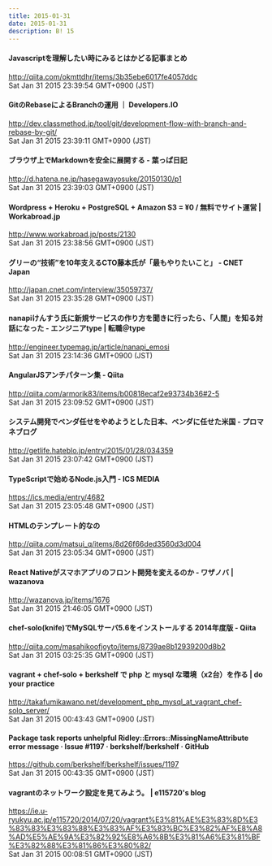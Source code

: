 ```yaml
---
title: 2015-01-31
date: 2015-01-31
description: B! 15
---
```


#### Javascriptを理解したい時にみるとはかどる記事まとめ
http://qiita.com/okmttdhr/items/3b35ebe6017fe4057ddc<br>
Sat Jan 31 2015 23:39:54 GMT+0900 (JST)<br>


#### GitのRebaseによるBranchの運用 ｜ Developers.IO
http://dev.classmethod.jp/tool/git/development-flow-with-branch-and-rebase-by-git/<br>
Sat Jan 31 2015 23:39:11 GMT+0900 (JST)<br>


####  ブラウザ上でMarkdownを安全に展開する - 葉っぱ日記
http://d.hatena.ne.jp/hasegawayosuke/20150130/p1<br>
Sat Jan 31 2015 23:39:03 GMT+0900 (JST)<br>


#### Wordpress + Heroku + PostgreSQL + Amazon S3 = ¥0 / 無料でサイト運営 | Workabroad.jp
http://www.workabroad.jp/posts/2130<br>
Sat Jan 31 2015 23:38:56 GMT+0900 (JST)<br>


#### グリーの“技術”を10年支えるCTO藤本氏が「最もやりたいこと」 - CNET Japan
http://japan.cnet.com/interview/35059737/<br>
Sat Jan 31 2015 23:35:28 GMT+0900 (JST)<br>


#### nanapiけんすう氏に新規サービスの作り方を聞きに行ったら、「人間」を知る対話になった - エンジニアtype | 転職＠type
http://engineer.typemag.jp/article/nanapi_emosi<br>
Sat Jan 31 2015 23:14:36 GMT+0900 (JST)<br>


#### AngularJSアンチパターン集 - Qiita
http://qiita.com/armorik83/items/b00818ecaf2e93734b36#2-5<br>
Sat Jan 31 2015 23:09:52 GMT+0900 (JST)<br>


#### システム開発でベンダ任せをやめようとした日本、ベンダに任せた米国 - プロマネブログ
http://getlife.hateblo.jp/entry/2015/01/28/034359<br>
Sat Jan 31 2015 23:07:42 GMT+0900 (JST)<br>


#### TypeScriptで始めるNode.js入門 - ICS MEDIA
https://ics.media/entry/4682<br>
Sat Jan 31 2015 23:05:48 GMT+0900 (JST)<br>


#### HTMLのテンプレート的なの
http://qiita.com/matsui_q/items/8d26f66ded3560d3d004<br>
Sat Jan 31 2015 23:05:34 GMT+0900 (JST)<br>


#### React Nativeがスマホアプリのフロント開発を変えるのか - ワザノバ | wazanova
http://wazanova.jp/items/1676<br>
Sat Jan 31 2015 21:46:05 GMT+0900 (JST)<br>


#### chef-solo(knife)でMySQLサーバ5.6をインストールする 2014年度版 - Qiita
http://qiita.com/masahikoofjoyto/items/8739ae8b12939200d8b2<br>
Sat Jan 31 2015 03:25:35 GMT+0900 (JST)<br>


#### vagrant + chef-solo + berkshelf で php と mysql な環境（x2台）を作る | do your practice
http://takafumikawano.net/development_php_mysql_at_vagrant_chef-solo_server/<br>
Sat Jan 31 2015 00:43:43 GMT+0900 (JST)<br>


#### Package task reports unhelpful Ridley::Errors::MissingNameAttribute error message · Issue #1197 · berkshelf/berkshelf · GitHub
https://github.com/berkshelf/berkshelf/issues/1197<br>
Sat Jan 31 2015 00:43:35 GMT+0900 (JST)<br>


#### vagrantのネットワーク設定を見てみよう。 | e115720's blog
https://ie.u-ryukyu.ac.jp/e115720/2014/07/20/vagrant%E3%81%AE%E3%83%8D%E3%83%83%E3%83%88%E3%83%AF%E3%83%BC%E3%82%AF%E8%A8%AD%E5%AE%9A%E3%82%92%E8%A6%8B%E3%81%A6%E3%81%BF%E3%82%88%E3%81%86%E3%80%82/<br>
Sat Jan 31 2015 00:08:51 GMT+0900 (JST)<br>


